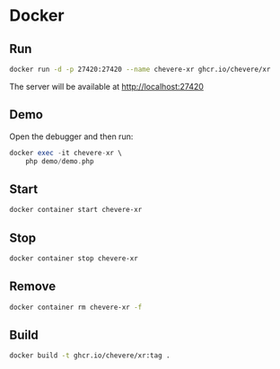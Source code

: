 # Docker

## Run

```sh
docker run -d -p 27420:27420 --name chevere-xr ghcr.io/chevere/xr
```

The server will be available at [http://localhost:27420](http://localhost:27420)

## Demo

Open the debugger and then run:

```php
docker exec -it chevere-xr \
    php demo/demo.php
```

## Start

```sh
docker container start chevere-xr
```

## Stop

```sh
docker container stop chevere-xr
```

## Remove

```sh
docker container rm chevere-xr -f
```

## Build

```sh
docker build -t ghcr.io/chevere/xr:tag .
```
